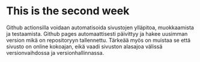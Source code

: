 # This is the second week
Github actionsilla voidaan automatisoida sivustojen ylläpitoa, muokkaamista ja testaamista. Github pages automaattisesti päivittyy ja hakee uusimman version mikä on repositoryyn tallennettu. Tärkeää myös on muistaa se että sivusto on online kokoajan, eikä vaadi sivuston alasajoa välissä versionvaihdossa ja versionhallinnassa.